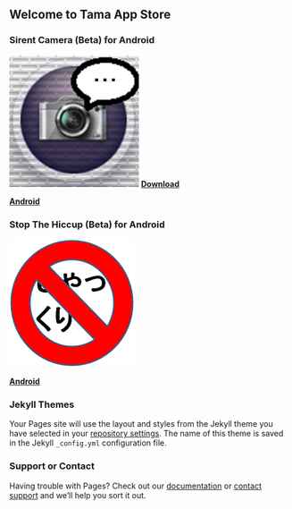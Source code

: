 ## Welcome to Tama App Store

### Sirent Camera (Beta) for Android

![Image of Sirent Camera](/camera.png/)   [**Download**](https://github.com/eggman108/Sirent-Camera/releases/tag/v0.1-beta.1)

[**Android**](https://github.com/eggman108/Sirent-Camera/releases/tag/v0.1-beta.1)

### Stop The Hiccup (Beta) for Android

![Image of Stop The Hiccup](/sth.png)

[**Android**](https://github.com/eggman108/Stop-The-Hiccup/releases)

### Jekyll Themes

Your Pages site will use the layout and styles from the Jekyll theme you have selected in your [repository settings](https://github.com/eggman108/Tama-App-Store/settings). The name of this theme is saved in the Jekyll `_config.yml` configuration file.

### Support or Contact

Having trouble with Pages? Check out our [documentation](https://help.github.com/categories/github-pages-basics/) or [contact support](https://github.com/contact) and we’ll help you sort it out.
